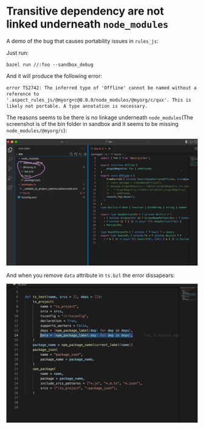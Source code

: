 Transitive dependency are not linked underneath `node_modules`
===============

A demo of the bug that causes portability issues in `rules_js`:

Just run:
```
bazel run //:foo --sandbox_debug
```

And it will produce the following error:

```
error TS2742: The inferred type of 'Offline' cannot be named without a reference to '.aspect_rules_js/@myorg+c@0.0.0/node_modules/@myorg/c/qux'. This is likely not portable. A type annotation is necessary.
```

The reasons seems to be there is no linkage underneath `node_modules`(The screenshot is of the bin folder in sandbox and it seems to be missing `node_modules/@myorg/c`):

![Screenshot of the bug](screenshot.png "Screenshot")

And when you remove `data` attribute in `ts.bzl` the error dissapears:

![Screenshot of the bug](ts.bzl.png "Screenshot")
